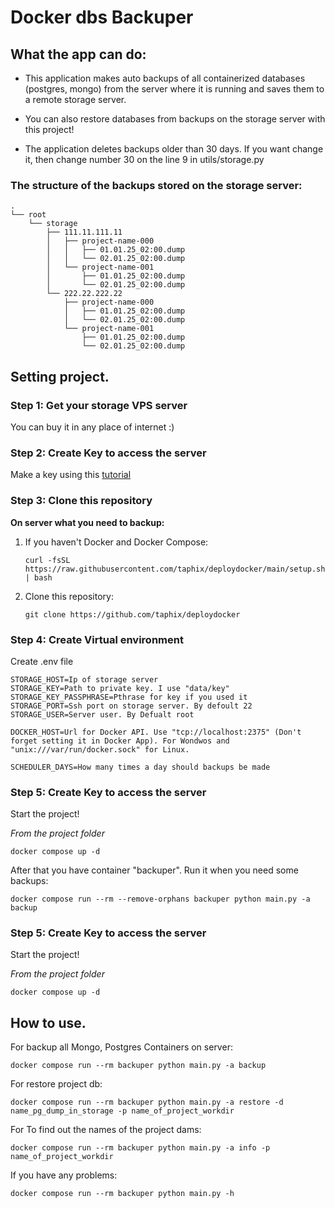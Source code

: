 # Docker dbs Backuper

## What the app can do:
* This application makes auto backups of all containerized databases (postgres, mongo) from the server where it is running and saves them to a remote storage server.

* You can also restore databases from backups on the storage server with this project!

* The application deletes backups older than 30 days.
If you want change it, then change number 30 on the line 9 in utils/storage.py

### The structure of the backups stored on the storage server:
```
.
└── root
    └── storage
        ├── 111.11.111.11
        │   ├── project-name-000
        │   │   ├── 01.01.25_02:00.dump
        │   │   └── 02.01.25_02:00.dump
        │   └── project-name-001
        │       ├── 01.01.25_02:00.dump
        │       └── 02.01.25_02:00.dump
        └── 222.22.222.22
            ├── project-name-000
            │   ├── 01.01.25_02:00.dump
            │   └── 02.01.25_02:00.dump
            └── project-name-001
                ├── 01.01.25_02:00.dump
                └── 02.01.25_02:00.dump
```

## Setting project.

### Step 1: Get your storage VPS server

You can buy it in any place of internet :)

### Step 2: Create Key to access the server

Make a key using this [tutorial](https://docs.github.com/en/authentication/connecting-to-github-with-ssh/generating-a-new-ssh-key-and-adding-it-to-the-ssh-agent)

### Step 3: Clone this repository

**On server what you need to backup:**

1. If you haven't Docker and Docker Compose:
   ```
   curl -fsSL https://raw.githubusercontent.com/taphix/deploydocker/main/setup.sh | bash
   ```

2. Clone this repository:
   ```
   git clone https://github.com/taphix/deploydocker
   ```

### Step 4: Create Virtual environment

Create .env file

```
STORAGE_HOST=Ip of storage server
STORAGE_KEY=Path to private key. I use "data/key"
STORAGE_KEY_PASSPHRASE=Pthrase for key if you used it
STORAGE_PORT=Ssh port on storage server. By defoult 22
STORAGE_USER=Server user. By Defualt root

DOCKER_HOST=Url for Docker API. Use "tcp://localhost:2375" (Don't forget setting it in Docker App). For Wondwos and "unix:///var/run/docker.sock" for Linux.

SCHEDULER_DAYS=How many times a day should backups be made
```

### Step 5: Create Key to access the server

Start the project!

_From the project folder_
```
docker compose up -d
```

After that you have container "backuper".  Run it when you need some backups:
```
docker compose run --rm --remove-orphans backuper python main.py -a backup
```


### Step 5: Create Key to access the server

Start the project!

_From the project folder_
```
docker compose up -d
```

## How to use.

For backup all Mongo, Postgres Containers on server:
```
docker compose run --rm backuper python main.py -a backup
```

For restore project db:
```
docker compose run --rm backuper python main.py -a restore -d name_pg_dump_in_storage -p name_of_project_workdir
```

For To find out the names of the project dams:
```
docker compose run --rm backuper python main.py -a info -p name_of_project_workdir
```

If you have any problems:
```
docker compose run --rm backuper python main.py -h
```
